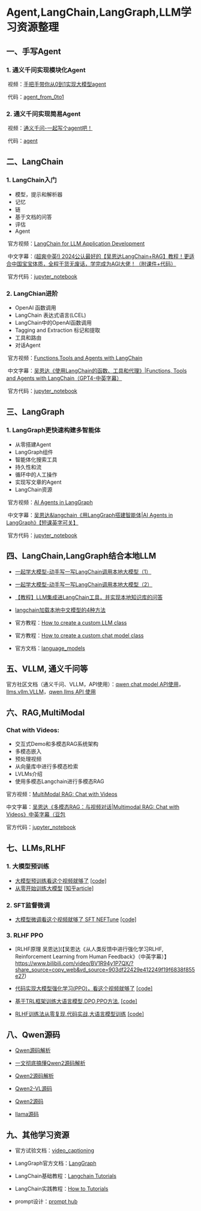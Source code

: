 # Agent,LangChain,LangGraph,LLM学习资源整理

## 一、手写Agent

### 1. 通义千问实现模块化Agent

​	视频：[手把手带你从0到1实现大模型agent](https://www.bilibili.com/video/BV1Sz421m7Rr/?share_source=copy_web&vd_source=903df22429e412249f19f6838f855e27)

​	代码：[agent_from_0to1](https://github.com/Yazooliu/agent_from_0t1)

### 2. 通义千问实现简易Agent

​	视频：[通义千问-一起写个agent吧！](https://www.bilibili.com/video/BV1QF4m177Rx/?share_source=copy_web&vd_source=903df22429e412249f19f6838f855e27)

​	代码：[agent](https://github.com/owenliang/agent)

## 二、LangChain

### 1. LangChain入门

- 模型，提示和解析器
- 记忆
- 链
- 基于文档的问答
- 评估
- Agent

​	官方视频：[LangChain for LLM Application Development](https://learn.deeplearning.ai/courses/langchain/lesson/1/introduction)

​	中文字幕：[(超爽中英!) 2024公认最好的【吴恩达LangChain+RAG】教程！更适合中国宝宝体质，全程干货无废话，学完成为AGI大佬！（附课件+代码）](https://www.bilibili.com/video/BV1TJ4zemETf/?share_source=copy_web&vd_source=903df22429e412249f19f6838f855e27)

​	官方代码：[jupyter_notebook](https://s172-29-2-164p8888.lab-aws-production.deeplearning.ai/tree)

### 2. LangChian进阶

- OpenAI 函数调用
- LangChain 表达式语言(LCEL)
- LangChain中的OpenAI函数调用
- Tagging and Extraction 标记和提取
- 工具和路由
- 对话Agent

​	官方视频：[Functions,Tools and Agents with LangChain](https://learn.deeplearning.ai/courses/functions-tools-agents-langchain/lesson/1/introduction)

​	中文字幕：[吴恩达《使用LangChain的函数、工具和代理》|Functions, Tools and Agents with LangChain（GPT4-中英字幕）]( https://www.bilibili.com/video/BV1oG411k7HU/?share_source=copy_web&vd_source=903df22429e412249f19f6838f855e27)

​	官方代码：[jupyter_notebook](https://s172-29-5-190p8888.lab-aws-production.deeplearning.ai/tree)

## 三、LangGraph

### 1. LangGraph更快速构建多智能体

- 从零搭建Agent
- LangGraph组件
- 智能体化搜索工具
- 持久性和流
- 循环中的人工操作
- 实现写文章的Agent
- LangChain资源

​	官方视频：[AI Agents in LangGraph](https://learn.deeplearning.ai/courses/ai-agents-in-langgraph/lesson/1/introduction)

​	中文字幕：[吴恩达&langchain《用LangGraph搭建智能体|AI Agents in LangGraph》【短课英字可关】](https://www.bilibili.com/video/BV1bi421v7oD/?p=3&share_source=copy_web&vd_source=903df22429e412249f19f6838f855e27)

​	官方代码：[jupyter_notebook](https://s172-29-57-123p8888.lab-aws-production.deeplearning.ai/tree)

## 四、LangChain,LangGraph结合本地LLM

- [一起学大模型-动手写一写LangChain调用本地大模型（1）](https://blog.csdn.net/kljyrx/article/details/139361629?fromshare=blogdetail&sharetype=blogdetail&sharerId=139361629&sharerefer=PC&sharesource=Pure12321&sharefrom=from_link)

- [一起学大模型-动手写一写LangChain调用本地大模型（2）](https://blog.csdn.net/kljyrx/article/details/139362030?fromshare=blogdetail&sharetype=blogdetail&sharerId=139362030&sharerefer=PC&sharesource=Pure12321&sharefrom=from_link)

- [【教程】LLM集成进LangChain工具，并实现本地知识库的问答](https://blog.csdn.net/qq_36187610/article/details/131900517?fromshare=blogdetail&sharetype=blogdetail&sharerId=131900517&sharerefer=PC&sharesource=Pure12321&sharefrom=from_link)

- [langchain加载本地中文模型的4种方法](https://blog.csdn.net/2401_85373691/article/details/141824975?fromshare=blogdetail&sharetype=blogdetail&sharerId=141824975&sharerefer=PC&sharesource=Pure12321&sharefrom=from_link)

- 官方教程：[How to create a custom LLM class](https://python.langchain.com/docs/how_to/custom_llm/)

- 官方教程：[How to create a custom chat model class](https://python.langchain.com/docs/how_to/custom_chat_model/)

- 官方文档：[language_models](https://python.langchain.com/api_reference/core/language_models.html)

## 五、VLLM, 通义千问等

官方社区文档（通义千问、VLLM，API使用）：[qwen chat model API使用](https://python.langchain.com/api_reference/community/chat_models/langchain_community.chat_models.tongyi.ChatTongyi.html#langchain_community.chat_models.tongyi.ChatTongyi)，[llms.vllm.VLLM](https://python.langchain.com/api_reference/community/llms/langchain_community.llms.vllm.VLLM.html)，[qwen llms API 使用](https://python.langchain.com/api_reference/community/llms/langchain_community.llms.tongyi.Tongyi.html#langchain_community.llms.tongyi.Tongyi)

## 六、RAG,MultiModal

### Chat with Videos: 

- 交互式Demo和多模态RAG系统架构
- 多模态嵌入
- 预处理视频
- 从向量库中进行多模态检索
- LVLMs介绍
- 使用多模态Langchain进行多模态RAG

官方视频：[MultiModal RAG: Chat with Videos](https://learn.deeplearning.ai/courses/multimodal-rag-chat-with-videos/lesson/8/conclusion)

中文字幕：[吴恩达《多模态RAG：与视频对话|Multimodal RAG: Chat with Videos》中英字幕（豆包](https://www.bilibili.com/video/BV1mUtTehEsy/?share_source=copy_web&vd_source=903df22429e412249f19f6838f855e27)

官方代码：[jupyter_notebook](https://s172-29-24-60p8888.lab-aws-production.deeplearning.ai/tree)

## 七、LLMs,RLHF

### 1. 大模型预训练

- [大模型预训练看这个视频就够了](https://www.bilibili.com/video/BV1xhYtewEum/?share_source=copy_web&vd_source=903df22429e412249f19f6838f855e27) [[code]](代码：https://github.com/RethinkFun/LLM)
- [从零开始训练大模型](https://www.bilibili.com/video/BV1a14y1o7fr/?share_source=copy_web&vd_source=903df22429e412249f19f6838f855e27) [[知乎article]](https://zhuanlan.zhihu.com/p/636270877)

### 2. SFT监督微调

- [大模型微调看这个视频就够了 SFT NEFTune](https://www.bilibili.com/video/BV1gmWDeLEMZ/?share_source=copy_web&vd_source=903df22429e412249f19f6838f855e27) [[code]](https://github.com/RethinkFun/sft/tree/main)

### 3. RLHF PPO

- [RLHF原理 吴恩达](【吴恩达《从人类反馈中进行强化学习RLHF, Reinforcement Learning from Human Feedback》（中英字幕）】 https://www.bilibili.com/video/BV1R94y1P7QX/?share_source=copy_web&vd_source=903df22429e412249f19f6838f855e27)

- [代码实现大模型强化学习(PPO)，看这个视频就够了](https://www.bilibili.com/video/BV1rixye7ET6/?share_source=copy_web&vd_source=903df22429e412249f19f6838f855e27) [[code]](https://github.com/RethinkFun/trian_ppo/tree/main/train_ppo)

- [基于TRL框架训练大语言模型,DPO,PPO方法.](https://www.bilibili.com/video/BV1bu4y1w7Dz/?share_source=copy_web&vd_source=903df22429e412249f19f6838f855e27) [[code]](https://github.com/lansinuote/Simple_TRL)

- [RLHF训练法从零复现,代码实战,大语言模型训练](https://www.bilibili.com/video/BV13r42177Hk/?share_source=copy_web&vd_source=903df22429e412249f19f6838f855e27) [[code]](https://github.com/lansinuote/Simple_TRL)

## 八、Qwen源码

- [Qwen源码解析](https://blog.csdn.net/weixin_43214046/article/details/140097346)

- [一文彻底搞懂Qwen2源码解析](https://blog.csdn.net/2201_75499313/article/details/142674883)
- [Qwen2源码解析](https://zhuanlan.zhihu.com/p/707921243)
- [Qwen2-VL源码](https://github.com/huggingface/transformers/tree/main/src/transformers/models/qwen2_vl)
- [Qwen2源码](https://github.com/huggingface/transformers/tree/main/src/transformers/models/qwen2)
- [llama源码](https://github.com/huggingface/transformers/tree/main/src/transformers/models/llama)

## 九、其他学习资源

- 官方试验文档：[video_captioning](https://python.langchain.com/api_reference/experimental/video_captioning.html)

- LangGraph官方文档：[LangGraph](https://langchain-ai.github.io/langgraph/reference/)

- LangChain基础教程：[Langchain Tutorials](https://python.langchain.com/docs/tutorials/)

- LangChain实践教程：[How to Tutorials](https://python.langchain.com/docs/how_to/)

- prompt设计：[prompt hub](https://smith.langchain.com/hub)